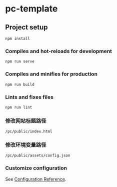 # pc-template

## Project setup
```
npm install
```

### Compiles and hot-reloads for development
```
npm run serve
```

### Compiles and minifies for production
```
npm run build
```

### Lints and fixes files
```
npm run lint
```

### 修改网站标题路径
```
/pc/public/index.html
```

### 修改环境变量路径
```
/pc/public/assets/config.json
```

### Customize configuration
See [Configuration Reference](https://cli.vuejs.org/config/).
